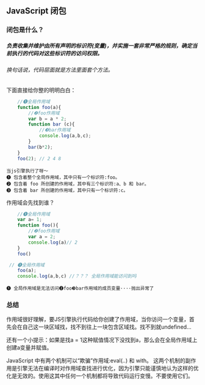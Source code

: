 ## JavaScript 闭包



### 闭包是什么？


##### 负责收集并维护由所有声明的标识符(变量)，并实施一套非常严格的规则，确定当前执行的代码对这些标识符的访问权限。

###### 换句话说，代码层面就是方法里面套个方法。


下面直接给你整的明明白白：
```javascript
    //❶全局作用域
    function foo(a){
        //❷foo作用域  
        var b = a * 2;
        function bar (c){
            //❸bar作用域
            console.log(a,b,c);
        }
        bar(b*2);
    }
    foo(2); // 2 4 8    
```
    当js引擎执行了呀～
    ❶ 包含着整个全局作用域，其中只有一个标识符:foo。
    ❷ 包含着 foo 所创建的作用域，其中有三个标识符:a、b 和 bar。   
    ❸ 包含着 bar 所创建的作用域，其中只有一个标识符:c。  

作用域会先找到谁？

```javascript
    //❶全局作用域
    var a= 1;
    function foo(){
        //❷foo作用域  
        var a = 2;
        console.log(a)// 2
    }
    foo() 
```


```javascript
 // ❶全局作用域
    foo(a);
    console.log(a,b,c) //？？？ 全局作用域能访问到吗
```

    ❶ 全局作用域是无法访问❷foo❸bar作用域的成员变量····抛出异常了




### 总结
作用域很好理解，要JS引擎执行代码给你创建了作用域，当你访问一个变量，首先会在自己这一块区域找，找不到往上一块包含区域找。找不到就undefined...

还有一个小提示：如果是找a = 1这种赋值情况下没找到a，那么会在全局作用域上创建a变量并赋值。

JavaScript 中有两个机制可以“欺骗”作用域:eval(..) 和 with。
这两个机制的副作用是引擎无法在编译时对作用域查找进行优化，因为引擎只能谨慎地认为这样的优化是无效的。使用这其中任何一个机制都将导致代码运行变慢。不要使用它们。